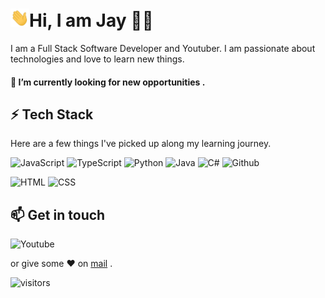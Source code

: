 # <img src="https://raw.githubusercontent.com/ABSphreak/ABSphreak/master/gifs/Hi.gif" width="30px">Hi, I am Jay 👨‍💻

I am a Full Stack Software Developer and Youtuber. I am passionate about technologies and love to learn new things.

#### 🔭 I’m currently looking for new opportunities .


## ⚡ Tech Stack

Here are a few things I've picked up along my learning journey.


  ![JavaScript](https://img.shields.io/badge/JavaScript-F7DF1E?style=for-the-badge&logo=javascript&logoColor=black) ![TypeScript](https://img.shields.io/badge/TypeScript-007ACC?style=for-the-badge&logo=typescript&logoColor=white) ![Python](https://img.shields.io/badge/-Python-000?style=for-the-badge&logo=python) ![Java](https://img.shields.io/badge/Java-ED8B00?style=for-the-badge&logo=java&logoColor=white) 
  ![C#](https://img.shields.io/badge/CSharp-F56626?style=for-the-badge&logoColor=white) 
  ![Github](https://img.shields.io/badge/github%20-%23121011.svg?&style=for-the-badge&logo=github&logoColor=white) 
 
 ![HTML](https://img.shields.io/badge/HTML5-E34F26?style=for-the-badge&logo=html5&logoColor=white) ![CSS](https://img.shields.io/badge/CSS-239120?&style=for-the-badge&logo=css3&logoColor=white)
 


 
## 📫 Get in touch
![Youtube](https://img.shields.io/youtube/channel/subscribers/UCdSnkkejF_b_NPF970e01Cg?style=social)

 or give some ♥ on [mail](mailto:jaym45785@gmail.com) .



![visitors](https://visitor-badge.glitch.me/badge?page_id=adnanazmee/adnanazmee)


 
